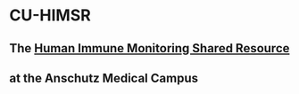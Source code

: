 # CU-HIMSR
## The [Human Immune Monitoring Shared Resource](https://medschool.cuanschutz.edu/immunology-immunotherapy/himsr)
## at the Anschutz Medical Campus
